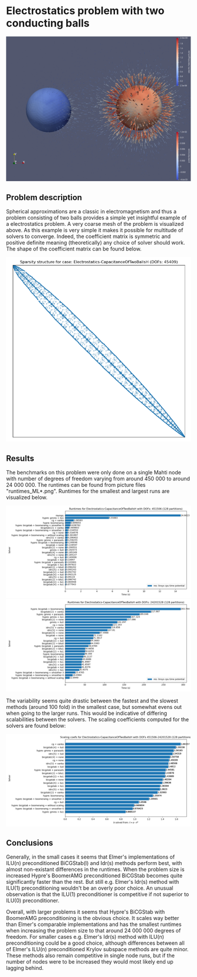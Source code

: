 # Electrostatics problem with two conducting balls

![Problem Visualization](https://github.com/ElmerCSC/elmer-linsys/blob/main/results/Electrostatics-CapacitanceOfTwoBallsH/electrostatics-capacitanceOfTwoBalls.png?raw=true)

## Problem description

Spherical approximations are a classic in electromagnetism and thus a problem consisting of two balls provides a simple yet insightful example of a electrostatics problem. A very coarse mesh of the problem is visualized above. As this example is very simple it makes it possible for multitude of solvers to converge. Indeed, the coefficient matrix is symmetric and positive definite meaning (theoretically) any choice of solver should work. The shape of the coefficient matrix can be found below.

![Sparsity Structure](https://github.com/ElmerCSC/elmer-linsys/blob/main/results/Electrostatics-CapacitanceOfTwoBallsH/sparsity_structure.png?raw=true)

## Results

The benchmarks on this problem were only done on a single Mahti node with number of degrees of freedom varying from around 450 000 to around 24 000 000. The runtimes can be found from picture files "runtimes_ML*.png". Runtimes for the smallest and largest runs are visualized below.

![Runtimes small](https://github.com/ElmerCSC/elmer-linsys/blob/main/results/Electrostatics-CapacitanceOfTwoBallsH/runtimes_ML2.png?raw=true)
![Runtimes large](https://github.com/ElmerCSC/elmer-linsys/blob/main/results/Electrostatics-CapacitanceOfTwoBallsH/runtimes_ML4.png?raw=true)

The variability seems quite drastic between the fastest and the slowest methods (around 100 fold) in the smallest case, but somewhat evens out when going to the larger runs. This would be indicative of differing scalabilities between the solvers. The scaling coefficients computed for the solvers are found below:

![Scalability single node](https://github.com/ElmerCSC/elmer-linsys/blob/main/results/Electrostatics-CapacitanceOfTwoBallsH/scalability_bar_ML2-4.png?raw=true)

## Conclusions

Generally, in the small cases it seems that Elmer's implementations of ILU(n) preconditioned BiCGStab(l) and Idr(s) methods perform best, with almost non-existant differences in the runtimes. When the problem size is increased Hypre's BoomerAMG preconditioned BiCGStab becomes quite significantly faster than the rest. But still e.g. Elmer's Idr(s) method with ILU(1) preconditioning wouldn't be an overly poor choice. An unusual observation is that the ILU(1) preconditioner is competitive if not superior to ILU(0) preconditioner.

Overall, with larger problems it seems that Hypre's BiCGStab with BoomerAMG preconditioning is the obvious choice. It scales way better than Elmer's comparable implementations and has the smallest runtimes when increasing the problem size to that around 24 000 000 degrees of freedom. For smaller cases e.g. Elmer's Idr(s) method with ILU(n) preconditioning could be a good choice, although differences between all of Elmer's ILU(n) preconditioned Krylov subspace methods are quite minor. These methods also remain competitive in single node runs, but if the number of nodes were to be increased they would most likely end up lagging behind.